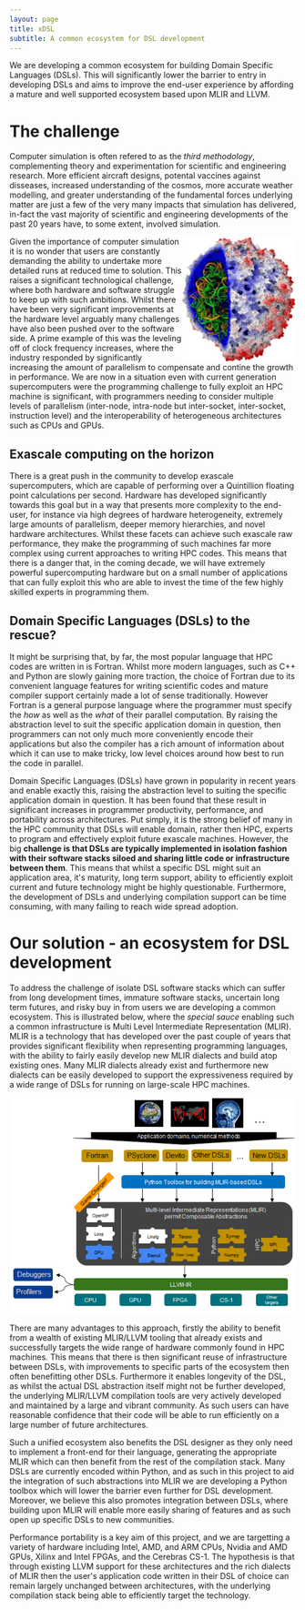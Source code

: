```yaml
---
layout: page
title: xDSL
subtitle: A common ecosystem for DSL development
---
```


We are developing a common ecosystem for building Domain Specific Languages (DSLs). This will significantly lower the barrier to entry in developing DSLs and aims to improve the end-user experience by affording a mature and well supported ecosystem based upon MLIR and LLVM.

# The challenge

Computer simulation is often refered to as the _third methodology_, complementing theory and experimentation for scientific and engineering research. More efficient aircraft designs, potental vaccines against disseases, increased understanding of the cosmos, more accurate weather modelling, and greater understanding of the fundamental forces underlying matter are just a few of the very many impacts that simulation has delivered, in-fact the vast majority of scientific and engineering developments of the past 20 years have, to some extent, involved simulation.

<img src="/assets/img/application_front_page.png" width="200" align="right">

Given the importance of computer simulation it is no wonder that users are constantly demanding the ability to undertake more detailed runs at reduced time to solution. This raises a significant technological challenge, where both hardware and software struggle to keep up with such ambitions. Whilst there have been very significant improvements at the hardware level arguably many challenges have also been pushed over to the software side. A prime example of this was the leveling off of clock frequency increases, where the industry responded by significantly increasing the amount of parallelism to compensate and contine the growth in performance. We are now in a situation even with current generation supercomputers were the programming challenge to fully exploit an HPC machine is significant, with programmers needing to consider multiple levels of parallelism (inter-node, intra-node but inter-socket, inter-socket, instruction level) and the interoperability of heterogeneous architectures such as CPUs and GPUs.

## Exascale computing on the horizon

There is a great push in the community to develop exascale supercomputers, which are capable of performing over a Quintillion floating point calculations per second. Hardware has developed significantly towards this goal but in a way that presents more complexity to the end-user, for instance via high degrees of hardware heterogeneity, extremely large amounts of parallelism, deeper memory hierarchies, and novel hardware architectures. Whilst these facets can achieve such exascale raw performance, they make the programming of such machines far more complex using current approaches to writing HPC codes. This means that there is a danger that, in the coming decade, we will have extremely powerful supercomputing hardware but on a small number of applications that can fully exploit this who are able to invest the time of the few highly skilled experts in programming them.

## Domain Specific Languages (DSLs) to the rescue?

It might be surprising that, by far, the most popular language that HPC codes are written in is Fortran. Whilst more modern languages, such as C++ and Python are slowly gaining more traction, the choice of Fortran due to its convenient language features for writing scientific codes and mature compiler support certainly made a lot of sense traditionally. However Fortran is a general purpose language where the programmer must specify the _how_ as well as the _what_ of their parallel computation. By raising the abstraction level to suit the specific application domain in question, then programmers can not only much more conveniently encode their applications but also the compiler has a rich amount of information about which it can use to make tricky, low level choices around how best to run the code in parallel. 

Domain Specific Languages (DSLs) have grown in popularity in recent years and enable exactly this, raising the abstraction level to suiting the specific application domain in question. It has been found that these result in significant increases in programmer productivity, performance, and portability across architectures. Put simply, it is the strong belief of many in the HPC community that DSLs will enable domain, rather then HPC, experts to program and effectively exploit future exascale machines. However, the big __challenge is that DSLs are typically implemented in isolation fashion with their software stacks siloed and sharing little code or infrastructure between them__. This means that whilst a specific DSL might suit an application area, it's maturity, long term support, ability to efficiently exploit current and future technology might be highly questionable. Furthermore, the development of DSLs and underlying compilation support can be time consuming, with many failing to reach wide spread adoption.

# Our solution - an ecosystem for DSL development

To address the challenge of isolate DSL software stacks which can suffer from long development times, immature software stacks, uncertain long term futures, and risky buy in from users we are developing a common ecosystem. This is illustrated below, where the _special sauce_ enabling such a common infrastructure is Multi Level Intermediate Representation (MLIR). MLIR is a technology that has developed over the past couple of years that provides significant flexibility when representing programming languages, with the ability to fairly easily develop new MLIR dialects and build atop existing ones. Many MLIR dialects already exist and furthermore new dialects can be easily developed to support the expressiveness required by a wide range of DSLs for running on large-scale HPC machines. 

![Overview Image](/assets/img/overview.png)

There are many advantages to this approach, firstly the ability to benefit from a wealth of existing MLIR/LLVM tooling that already exists and successfully targets the wide range of hardware commonly found in HPC machines. This means that there is then significant reuse of infrastructure between DSLs, with improvements to specific parts of the ecosystem then often benefitting other DSLs. Furthermore it enables longevity of the DSL, as whilst the actual DSL abstraction itself might not be further developed, the underlying MLIR/LLVM compilation tools are very actively developed and maintained by a large and vibrant community. As such users can have reasonable confidence that their code will be able to run efficiently on a large number of future architectures. 

Such a unified ecosystem also benefits the DSL designer as they only need to implement a front-end for their language, generating the appropriate MLIR which can then benefit from the rest of the compilation stack. Many DSLs are currently encoded within Python, and as such in this project to aid the integration of such abstractions into MLIR we are developing a Python toolbox which will lower the barrier even further for DSL development. Moreover, we believe this also promotes integration between DSLs, where building upon MLIR will enable more easily sharing of features and as such open up specific DSLs to new communities.

Performance portability is a key aim of this project, and we are targetting a variety of hardware including Intel, AMD, and ARM CPUs, Nvidia and AMD GPUs, Xilinx and Intel FPGAs, and the Cerebras CS-1. The hypothesis is that through existing LLVM support for these architectures and the rich dialects of MLIR then the user's application code written in their DSL of choice can remain largely unchanged between architectures, with the underlying compilation stack being able to efficiently target the technology.

